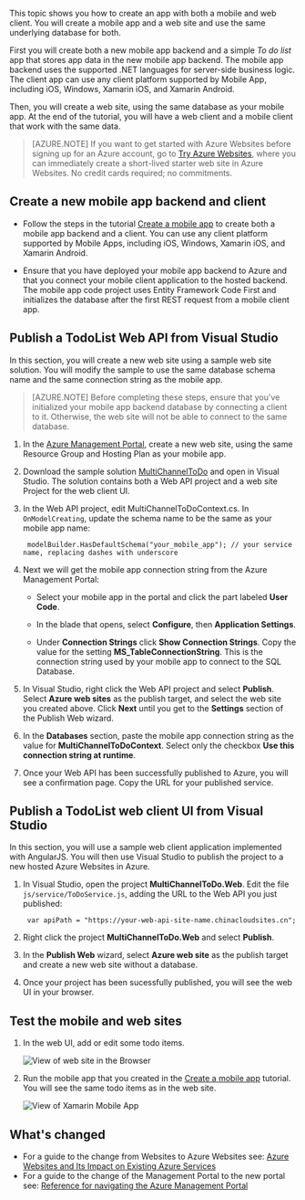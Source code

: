 <!-- keep by customization: begin -->
<!-- not suitable for Mooncake -->

<!-- keep by customization: end -->
This topic shows you how to create an app with both a mobile and web client. You will create a mobile app and a web site and use the same underlying database for both.

First you will create both a new mobile app backend and a simple *To do list* app that stores app data in the new mobile app backend. The mobile app backend uses the supported .NET languages for server-side business logic. The client app can use any client platform supported by Mobile App, including iOS, Windows, Xamarin iOS, and Xamarin Android.

Then, you will create a web site, using the same database as your mobile app. At the end of the tutorial, you will have a web client and a mobile client that work with the same data.

>[AZURE.NOTE] If you want to get started with Azure Websites before signing up for an Azure account, go to [Try Azure Websites](https://tryappservice.azure.com/), where you can immediately create a short-lived starter web site in Azure Websites. No credit cards required; no commitments.

## Create a new mobile app backend and client

* Follow the steps in the tutorial [Create a mobile app] to create both a mobile app backend and a client. You can use any client platform supported by Mobile Apps, including iOS, Windows, Xamarin iOS, and Xamarin Android.

* Ensure that you have deployed your mobile app backend to Azure and that you connect your mobile client application to the hosted backend. The mobile app code project uses Entity Framework Code First and initializes the database after the first REST request from a mobile client app.

## Publish a TodoList Web API from Visual Studio

In this section, you will create a new web site using a sample web site solution. You will modify the sample to use the same database schema name and the same connection string as the mobile app.

>[AZURE.NOTE] Before completing these steps, ensure that you've initialized your mobile app backend database by connecting a client to it. Otherwise, the web site will not be able to connect to the same database.

1. In the [Azure Management Portal](https://manage.windowsazure.cn/), create a new web site, using the same Resource Group and Hosting Plan as your mobile app.

2. Download the sample solution [MultiChannelToDo] and open in Visual Studio. The solution contains both a Web API project and a web site Project for the web client UI.

3. In the Web API project, edit MultiChannelToDoContext.cs. In `OnModelCreating`, update the schema name to be the same as your mobile app name:

        modelBuilder.HasDefaultSchema("your_mobile_app"); // your service name, replacing dashes with underscore

4. Next we will get the mobile app connection string from the Azure Management Portal:

    - Select your mobile app in the portal and click the part labeled **User Code**.

    - In the blade that opens, select **Configure**, then **Application Settings**.

    - Under **Connection Strings** click **Show Connection Strings**. Copy the value for the setting **MS_TableConnectionString**. This is the connection string used by your mobile app to connect to the SQL Database.

5. In Visual Studio, right click the Web API project and select **Publish**. Select **Azure web sites** as the publish target, and select the web site you created above. Click **Next** until you get to the **Settings** section of the Publish Web wizard.

6. In the **Databases** section, paste the mobile app connection string as the value for **MultiChannelToDoContext**. Select only the checkbox **Use this connection string at runtime**.

7. Once your Web API has been successfully published to Azure, you will see a confirmation page. Copy the URL for your published service.

## Publish a TodoList web client UI from Visual Studio

In this section, you will use a sample web client application implemented with AngularJS. You will then use Visual Studio to publish the project to a new hosted Azure Websites in Azure.

1. In Visual Studio, open the project **MultiChannelToDo.Web**. Edit the file `js/service/ToDoService.js`, adding the URL to the Web API you just published:

        var apiPath = "https://your-web-api-site-name.chinacloudsites.cn";

2. Right click the project **MultiChannelToDo.Web** and select **Publish**.

3. In the **Publish Web** wizard, select **Azure web site** as the publish target and create a new web site without a database.

4. Once your project has been sucessfully published, you will see the web UI in your browser.

## Test the mobile and web sites

1. In the web UI, add or edit some todo items.

    ![View of web site in the Browser](./media/app-service-mobile-dotnet-backend-web-and-mobile/web-app-in-browser.png)

2. Run the mobile app that you created in the [Create a mobile app] tutorial. You will see the same todo items as in the web site.

    ![View of Xamarin Mobile App](./media/app-service-mobile-dotnet-backend-web-and-mobile/xamarin-ios-quickstart-device.png)

## What's changed
* For a guide to the change from Websites to Azure Websites see: [Azure Websites and Its Impact on Existing Azure Services](/documentation/services/web-sites/)
* For a guide to the change of the Management Portal to the new portal see: [Reference for navigating the Azure Management Portal](https://manage.windowsazure.cn/)

<!-- Links -->

[MultiChannelToDo]: https://github.com/Azure/mobile-services-samples/tree/web-mobile/MultiChannelToDo
<!-- deleted by customization
[Create a mobile app]: ../article/app-service-mobile/app-service-mobile-xamarin-ios-get-started.md
-->
<!-- keep by customization: begin -->
[Create a mobile app]: /documentation/articles/app-service-mobile-xamarin-ios-get-started
<!-- keep by customization: end -->

